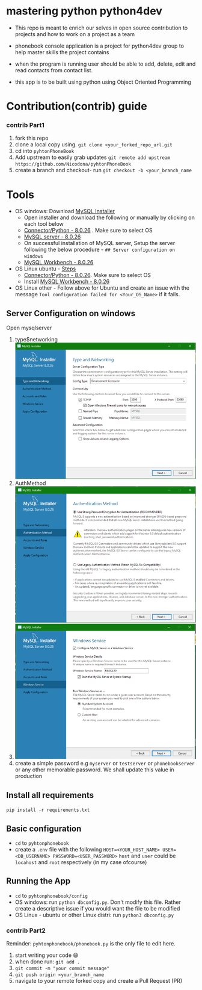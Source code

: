 # mastering python python4dev
- This repo is meant to enrich our selves in open source contribution to projects and how to work on a project as a team

- phonebook console application is a project for python4dev group to help master skills the project contains
- when the program is running user should be able to add, delete, edit and read contacts from contact list. 
- this app is to be built using python using Object Oriented Programming

# Contribution(contrib) guide
### contrib Part1
1. fork this repo
2. clone a local copy using. `git clone <your_forked_repo_url.git`
3. cd into `pyhtonPhoneBook`
4. Add upstream to easily grab updates `git remote add upstream https://github.com/Nicodona/pyhtonPhoneBook`
5. create a branch and checkout- run `git checkout -b <your_branch_name`

# Tools
- OS windows: Download [MySQL Installer](https://dev.mysql.com/downloads/installer/)
    - Open installer and download the following or manually by clicking on each tool below
    - [Connector/Python - 8.0.26](https://dev.mysql.com/downloads/connector/python/) . Make sure to select OS
    - [MySQL server - 8.0.26](https://dev.mysql.com/downloads/mysql/)
    - On successful installation of MySQL server, Setup the server following the below procedure - `## Server configuration on windows`
    - [MySQL Workbench - 8.0.26](https://dev.mysql.com/downloads/workbench/) 
- OS Linux ubuntu - [Steps](https://www.digitalocean.com/community/tutorials/how-to-install-mysql-on-ubuntu-20-04)
    - [Connector/Python - 8.0.26](https://dev.mysql.com/downloads/connector/python/). Make sure to select OS
    - Install [MySQL Workbench - 8.0.26](https://dev.mysql.com/downloads/workbench/) 
- OS Linux other - Follow above for Ubuntu and create an issue with the message `Tool configuration failed for <Your_OS_Name>` if it fails.

## Server Configuration on windows
Open mysqlserver
1) type$networking ![Type and Networkiing](/img/type&networking.png)
2) AuthMethod ![Select Auth method](/img/AuthMethod.png)
3) ![choose windows service](/img/service.png)
5) create a simple password e.g `myserver` or `testserver` or `phonebookserver` or any other memorable password. We shall update this value in production 

## Install all requirements
`pip install -r requirements.txt`

## Basic configuration
- `cd` to `pyhtonphonebook`
- create a `.env` file with the following
`
HOST=<YOUR_HOST_NAME>
USER=<DB_USERNAME>
PASSWORD=<USER_PASSWORD>
`
`host` and `user` could be `locahost` and  `root` respectively (in my case ofcourse)

## Running the App
- `cd` to `pyhtonphonebook/config` 
- OS windows: run `python dbconfig.py`. Don't modify this file. Rather create a descriptive issue if you would want the file to be modified
- OS Linux - ubuntu or other Linux distri: run `python3 dbconfig.py`

### contrib Part2
Reminder: `pyhtonphonebook/phonebook.py` is the only file to edit here.
1. start writing your code 😄
2. when done run: `git add .`
3. `git commit -m "your commit message"`
4. `git push origin <your_branch_name`
5. navigate to your remote forked copy and create a Pull Request (PR)
